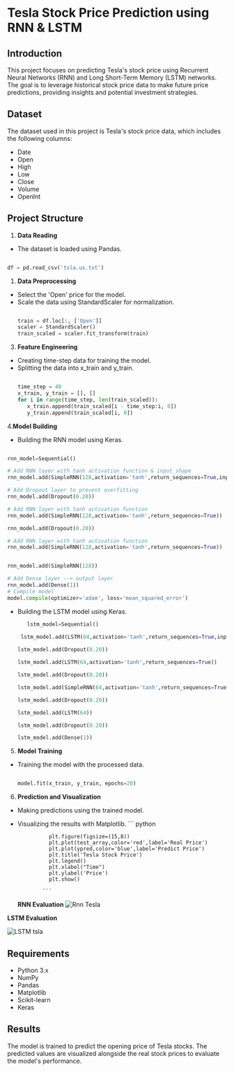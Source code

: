 # Tesla Stock Price Prediction using RNN & LSTM
## Introduction
This project focuses on predicting Tesla's stock price using Recurrent Neural Networks (RNN) and Long Short-Term Memory (LSTM) networks. The goal is to leverage historical stock price data to make future price predictions, providing insights and potential investment strategies.

## Dataset
The dataset used in this project is Tesla's stock price data, which includes the following columns:

 - Date
 - Open
 - High
 - Low
 - Close
 - Volume
 - OpenInt
## Project Structure
1. **Data Reading**
 - The dataset is loaded using Pandas.
  ```python

df = pd.read_csv('tsla.us.txt')
```
1. **Data Preprocessing**

 - Select the 'Open' price for the model.
 - Scale the data using StandardScaler for normalization.
   ```python

   train = df.loc[:, ['Open']]
   scaler = StandardScaler()
   train_scaled = scaler.fit_transform(train)
   ```
3. **Feature Engineering**

 - Creating time-step data for training the model.
 - Splitting the data into x_train and y_train.
   ```python

   time_step = 40
   x_train, y_train = [], []
   for i in range(time_step, len(train_scaled)):
      x_train.append(train_scaled[i - time_step:i, 0])
      y_train.append(train_scaled[i, 0])
   ```
4.**Model Building**

  - Building the RNN model using Keras.
   ```python

rnn_model=Sequential()

# Add RNN layer with tanh activation function & input_shape
rnn_model.add(SimpleRNN(128,activation='tanh',return_sequences=True,input_shape=(x_train.shape[1],1)))

# Add Dropout layer to prevent overfitting
rnn_model.add(Dropout(0.20))

# Add RNN layer with tanh activation function
rnn_model.add(SimpleRNN(128,activation='tanh',return_sequences=True))

rnn_model.add(Dropout(0.20))

# Add RNN layer with tanh activation function
rnn_model.add(SimpleRNN(128,activation='tanh',return_sequences=True))


rnn_model.add(SimpleRNN(128))

# Add Dense layer --> output layer
rnn_model.add(Dense(1))
# Compile model
model.compile(optimizer='adam', loss='mean_squared_error')
```
- Building the LSTM model using Keras.
  ```python
     lstm_model=Sequential()

   lstm_model.add(LSTM(64,activation='tanh',return_sequences=True,input_shape=(x_train.shape[1],1)))
 
  lstm_model.add(Dropout(0.20))

  lstm_model.add(LSTM(64,activation='tanh',return_sequences=True))

  lstm_model.add(Dropout(0.20))

  lstm_model.add(SimpleRNN(64,activation='tanh',return_sequences=True))

  lstm_model.add(Dropout(0.20))

  lstm_model.add(LSTM(64))

  lstm_model.add(Dropout(0.20))

  lstm_model.add(Dense(1))
  ```
  
  
5. **Model Training**

 - Training the model with the processed data.
   ```python

   model.fit(x_train, y_train, epochs=20)
   ```
 6. **Prediction and Visualization**

   - Making predictions using the trained model.
   - Visualizing the results with Matplotlib.
                ``` python

                   plt.figure(figsize=(15,8))
                   plt.plot(test_array,color='red',label='Real Price')
                   plt.plot(ypred,color='blue',label='Predict Price')
                   plt.title('Tesla Stock Price')
                   plt.legend()
                   plt.xlabel("Time")
                   plt.ylabel('Price')
                   plt.show()
                                                                                      
                 ```
      **RNN Evaluation**
![Rnn Tesla](https://github.com/Mahmedorabi/Tesla_Stock/assets/105740465/c9975e6d-a70b-4177-b4fc-51bbeab31b8a)

**LSTM Evaluation**

![LSTM tsla](https://github.com/Mahmedorabi/Tesla_Stock/assets/105740465/06c0ec00-260e-4976-a5f5-b03918028ee8)

## Requirements
 - Python 3.x
 - NumPy
 - Pandas
 - Matplotlib
 - Scikit-learn
 - Keras

## Results
The model is trained to predict the opening price of Tesla stocks. The predicted values are visualized alongside the real stock prices to evaluate the model's performance.


 

